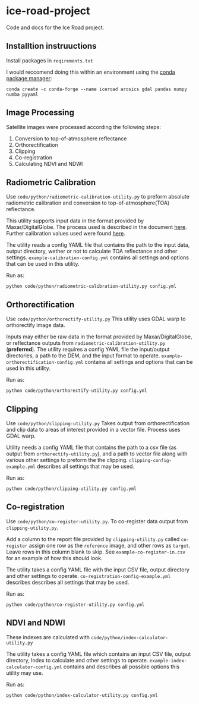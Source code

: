 # ice-road-project

Code and docs for the Ice Road project.

## Installtion instruuctions

Install packages in `reqirements.txt` 

I would reccomend doing this within an environment using the [conda package manager](https://docs.conda.io/projects/conda/en/latest/user-guide/install/index.html):

`conda create -c conda-forge --name iceroad arosics gdal pandas numpy numba pyyaml` 


## Image Processing

Satellite images were processed according the following steps:

1. Conversion to top-of-atmosphere reflectance
2. Orthorectification
3. Clipping
4. Co-registration 
5. Calculating NDVI and NDWI

## Radiometric Calibration

Use `code/python/radiometric-calibration-utility.py` to preform absolute
radiometric calibration and conversion to top-of-atmosphere(TOA)  reflectance.

This utility supports input data in the format provided by Maxar/DigitalGlobe. The process used is described in the document [here](https://dg-cms-uploads-production.s3.amazonaws.com/uploads/document/file/207/Radiometric_Use_of_WorldView-3_v2.pdf). Further calibration values used were found [here](https://dg-cms-uploads-production.s3.amazonaws.com/uploads/document/file/209/ABSRADCAL_FLEET_2016v0_Rel20170606.pdf).


The utility reads a config YAML file that contains the path to the input data, 
output directory, wether or not to calculate TOA reflectance and other settings. 
`example-calibration-config.yml` contains all settings and options that
can be used in this utility.

Run as:

    python code/python/radiometric-calibration-utility.py config.yml

## Orthorectification

Use `code/python/orthorectify-utility.py` This utility uses GDAL warp to 
orthorectify image data.

Inputs may either be raw data in the format provided by Maxar/DigitalGlobe, or reflectance outputs from `radiometric-calibration-utility.py` (**preferred**).
The utility requires a config YAML file the input/output directories, a path to 
the DEM, and the input format to operate. `example-orthorectification-config.yml`
contains all settings and options that can be used in this utility.

Run as:

    python code/python/orthorectify-utility.py config.yml

## Clipping

Use `code/python/clipping-utility.py` Takes output from orthorectification and 
clip data to areas of interest provided in a vector file. Process uses GDAL 
warp. 

Utility needs a config YAML file that contains the path to a csv file (as output
from `orthorectify-utility.py`), and a path to vector file along with various
other settings to preform the the clipping. `clipping-config-example.yml` 
describes all settings that may be used.

Run as: 

    python code/python/clipping-utility.py config.yml

## Co-registration

Use `code/python/co-register-utility.py`. To co-register data output from `clipping-utility.py`.  

Add a column to the report file provided by `clipping-utility.py` called 
`co-register` assign one row as the `reference` image, and other rows as 
`target`. Leave rows in this column blank to skip. See `example-co-register-in.csv` 
for an example of how this should look.

The utility takes a config YAML file with the input CSV file, output 
directory and other settings to operate. `co-registration-config-example.yml` describes describes all settings that may be used.

Run as: 

    python code/python/co-register-utility.py config.yml

## NDVI and NDWI

These indexes are calculated with `code/python/index-calculator-utility.py`

The utility takes a config YAML file which contains an input CSV file, output 
directory, Index to calculate and other settings to operate. 
`example-index-calculator-config.yml` contains and describes all possible 
options this utility may use.

Run as: 

    python code/python/index-calculator-utility.py config.yml

